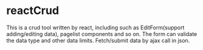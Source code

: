 # reactCrud
This is a crud tool written by react, including such as EditForm(support adding/editing data), pagelist components and so on. The form can validate the data type and other data limits. Fetch/submit data by ajax call in json. 
